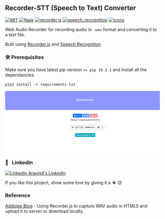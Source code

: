 ## Recorder-STT (Speech to Text) Converter

[![MIT](https://img.shields.io/badge/License-MIT-628AFF?style=flat&logo=license)](https://github.com/aravind-alpha/Recorder-STT/blob/master/LICENSE)
[![flask](https://img.shields.io/badge/build-flask-FF6286?style=flat&logo=flask)](https://flask.palletsprojects.com/en/1.1.x/)
[![recorder.js](https://img.shields.io/badge/using-recorder.js-61dafb?style=flat&logo=javascript)](https://www.npmjs.com/package/recorder-js)
[![speech_recognition](https://img.shields.io/badge/library-speech_recognition-%23DB7093?style=flat&logo=python)](https://pypi.org/project/SpeechRecognition/)
[![icons](https://img.shields.io/badge/icons-fontawesome-EE85EE?style=flat&logo=font-awesome)](https://fontawesome.com/v4.7.0/icons/)

Web Audio Recorder for recording audio in `.wav` format and converting it to a text file.

Built using [Recorder.js](https://github.com/mattdiamond/Recorderjs) and [Speech Recognition](https://github.com/Uberi/speech_recognition)

### 🛠 Prerequisites

Make sure you have latest pip version `>= pip 19.3.1` and Install all the dependancies.

```
pip3 install -r requirements.txt
```

![screenshot](https://github.com/aravind-alpha/Recorder-STT/blob/master/recorderstt.png)

### 💼 &nbsp; LinkedIn

[![Linkedin](https://i.stack.imgur.com/gVE0j.png) Aravind's LinkedIn](https://www.linkedin.com/in/aravind-alpha)

If you like this project, show some love by giving it a ★ 😊

### Reference

[Addpipe Blog](https://blog.addpipe.com/using-recorder-js-to-capture-wav-audio-in-your-html5-web-site/) - Using Recorder.js to capture WAV audio in HTML5 and upload it to server or download locally.
